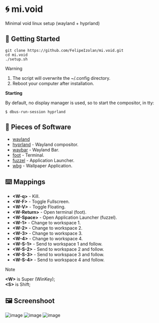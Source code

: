 # 🌀 mi.void

Minimal void linux setup (wayland + hyprland)

## 🚀 Getting Started

```
git clone https://github.com/FelipeIzolan/mi.void.git
cd mi.void
./setup.sh
```

> [!WARNING]
> 1. The script will overwrite the ~/.config directory.
> 2. Reboot your computer after installation.

**Starting**

By default, no display manager is used, so to start the compositor, in tty:

```
$ dbus-run-session hyprland
```

## 💽 Pieces of Software

- [wayland](https://wayland.freedesktop.org/)
- [hyprland](https://hypr.land/) - Wayland compositor.
- [waybar](https://github.com/Alexays/Waybar) - Wayland Bar.
- [foot](https://codeberg.org/dnkl/foot) - Terminal.
- [fuzzel](https://codeberg.org/dnkl/fuzzel) - Application Launcher.
- [wbg](https://codeberg.org/dnkl/wbg) - Wallpaper Application.

## ⌨️ Mappings

- **\<W-q\>** - Kill.
- **\<W-F\>** - Toggle Fullscreen.
- **\<W-V\>** - Toggle Floating.
- **\<W-Return\>** - Open terminal (foot).
- **\<W-Space\>** - Open Application Launcher (fuzzel).
- **\<W-1\>** - Change to workspace 1.
- **\<W-2\>** - Change to workspace 2.
- **\<W-3\>** - Change to workspace 3.
- **\<W-4\>** - Change to workspace 4.
- **\<W-S-1\>** - Send to workspace 1 and follow.
- **\<W-S-2\>** - Send to workspace 2 and follow.
- **\<W-S-3\>** - Send to workspace 3 and follow.
- **\<W-S-4\>** - Send to workspace 4 and follow.

> [!NOTE]
> **\<W\>** is Super (WinKey);\
> **\<S\>** is Shift;

## 🖼️ Screenshoot

![image](https://github.com/user-attachments/assets/56eca4c0-f49c-4939-96d7-863c5c3c7c66)
![image](https://github.com/user-attachments/assets/7ee00a37-36d5-419b-9d7f-0939185103db)
![image](https://github.com/user-attachments/assets/db5d4773-a02a-4d83-8459-de0ea758649b)
